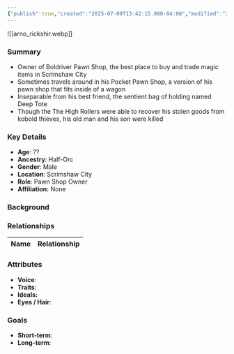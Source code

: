 ```yaml
---
{"publish":true,"created":"2025-07-09T13:42:15.000-04:00","modified":"2025-07-09T13:47:23.000-04:00","cssclasses":""}
---
```



![[arno_rickshir.webp]]
### Summary
- Owner of Boldriver Pawn Shop, the best place to buy and trade magic items in Scrimshaw City
- Sometimes travels around in his Pocket Pawn Shop, a version of his pawn shop that fits inside of a wagon
- Inseparable from his best friend, the sentient bag of holding named Deep Tote
- Though the The High Rollers were able to recover his stolen goods from kobold thieves, his old man and his son were killed

### Key Details
- **Age**: ??
- **Ancestry**: Half-Orc
- **Gender**: Male
- **Location**: Scrimshaw City
- **Role**: Pawn Shop Owner
- **Affiliation:** None

### Background


### Relationships

| Name  | Relationship |
| ----- | ------------ |

### Attributes
- **Voice**:
- **Traits**:  
- **Ideals:**
- **Eyes / Hair**:  

### Goals
- **Short-term**:  
- **Long-term**:  
